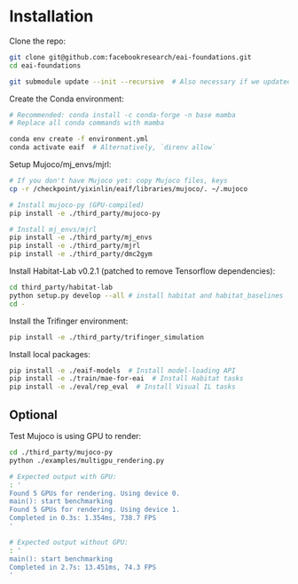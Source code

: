 # Installation

Clone the repo:

```bash
git clone git@github.com:facebookresearch/eai-foundations.git
cd eai-foundations

git submodule update --init --recursive  # Also necessary if we updated any submodules
```

Create the Conda environment:

```bash
# Recommended: conda install -c conda-forge -n base mamba
# Replace all conda commands with mamba

conda env create -f environment.yml
conda activate eaif  # Alternatively, `direnv allow`
```

Setup Mujoco/mj_envs/mjrl:

```bash
# If you don't have Mujoco yet: copy Mujoco files, keys
cp -r /checkpoint/yixinlin/eaif/libraries/mujoco/. ~/.mujoco

# Install mujoco-py (GPU-compiled)
pip install -e ./third_party/mujoco-py

# Install mj_envs/mjrl
pip install -e ./third_party/mj_envs
pip install -e ./third_party/mjrl
pip install -e ./third_party/dmc2gym
```


Install Habitat-Lab v0.2.1 (patched to remove Tensorflow dependencies):

```bash
cd third_party/habitat-lab
python setup.py develop --all # install habitat and habitat_baselines
cd -
```

Install the Trifinger environment:

```bash
pip install -e ./third_party/trifinger_simulation
```

Install local packages:


```bash
pip install -e ./eaif-models  # Install model-loading API
pip install -e ./train/mae-for-eai  # Install Habitat tasks
pip install -e ./eval/rep_eval  # Install Visual IL tasks
```

## Optional

Test Mujoco is using GPU to render:

```bash
cd ./third_party/mujoco-py
python ./examples/multigpu_rendering.py

# Expected output with GPU:
: '
Found 5 GPUs for rendering. Using device 0.
main(): start benchmarking                         
Found 5 GPUs for rendering. Using device 1.
Completed in 0.3s: 1.354ms, 738.7 FPS 
'

# Expected output without GPU:
: '
main(): start benchmarking                 
Completed in 2.7s: 13.451ms, 74.3 FPS
'
```
